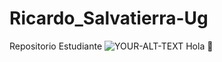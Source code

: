# Ricardo_Salvatierra-Ug
Repositorio Estudiante
<picture>
 <source media="(prefers-color-scheme: dark)" srcset="[YOUR-DARKMODE-IMAGE](https://w7.pngwing.com/pngs/133/715/png-transparent-student-student-cartoon-characters-character-thumbnail.png)">
 <source media="(prefers-color-scheme: light)" srcset="YOUR-LIGHTMODE-IMAGE">
 <img alt="YOUR-ALT-TEXT" src="YOUR-DEFAULT-IMAGE">
</picture>
Hola 👋

